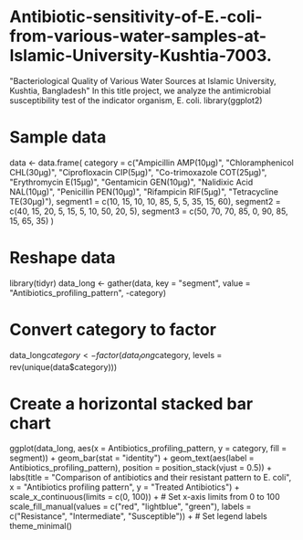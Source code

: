 # Antibiotic-sensitivity-of-E.-coli-from-various-water-samples-at-Islamic-University-Kushtia-7003.
"Bacteriological Quality of Various Water Sources at Islamic University, Kushtia, Bangladesh" In this title project, we analyze the antimicrobial susceptibility test of the indicator organism, E. coli.
library(ggplot2)
# Sample data
data <- data.frame(
category = c("Ampicillin AMP(10µg)", "Chloramphenicol CHL(30µg)", "Ciprofloxacin CIP(5µg)", "Co-trimoxazole COT(25µg)", "Erythromycin E(15µg)", "Gentamicin GEN(10µg)", "Nalidixic Acid NAL(10µg)", "Penicillin PEN(10µg)", "Rifampicin RIF(5µg)", "Tetracycline TE(30µg)"),
segment1 = c(10, 15, 10, 10, 85, 5, 5, 35, 15, 60),
segment2 = c(40, 15, 20, 5, 15, 5, 10, 50, 20, 5),
segment3 = c(50, 70, 70, 85, 0, 90, 85, 15, 65, 35)
)
# Reshape data
library(tidyr)
data_long <- gather(data, key = "segment", value = "Antibiotics_profiling_pattern", -category)
# Convert category to factor
data_long$category <- factor(data_long$category, levels = rev(unique(data$category)))
# Create a horizontal stacked bar chart
ggplot(data_long, aes(x = Antibiotics_profiling_pattern, y = category, fill = segment)) +
geom_bar(stat = "identity") +
geom_text(aes(label = Antibiotics_profiling_pattern), position = position_stack(vjust = 0.5)) +
labs(title = "Comparison of antibiotics and their resistant pattern to E. coli",
x = "Antibiotics profiling pattern",
y = "Treated Antibiotics") +
scale_x_continuous(limits = c(0, 100)) +  # Set x-axis limits from 0 to 100
scale_fill_manual(values = c("red", "lightblue", "green"),
labels = c("Resistance", "Intermediate", "Susceptible")) + # Set legend labels
theme_minimal()

